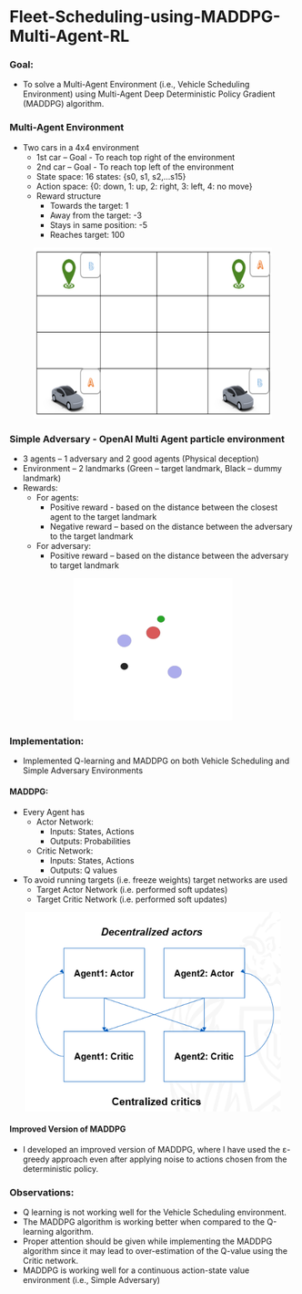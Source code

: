 # Fleet-Scheduling-using-MADDPG-Multi-Agent-RL

<h3>Goal:</h3>

* To solve a Multi-Agent Environment (i.e., Vehicle Scheduling Environment) using Multi-Agent Deep Deterministic Policy Gradient (MADDPG) algorithm.

<h3>Multi-Agent Environment</h3>

* Two cars in a 4x4 environment
  * 1st car – Goal - To reach top right of the environment
  * 2nd car – Goal - To reach top left of the environment
  * State space: 16 states: {s0, s1, s2,...s15}
  * Action space: {0: down, 1: up, 2: right, 3: left, 4: no move}
  * Reward structure
    - Towards the target: 1
    - Away from the target: -3
    - Stays in same position: -5
    - Reaches target: 100
    
<div align="center">
<img src = 'https://github.com/nkrgit/Fleet-Scheduling-using-MADDPG-Multi-Agent-RL/blob/main/Fleet_Env.png' width="420" height="300">
</div>

<h3>Simple Adversary - OpenAI Multi Agent particle environment</h3>

* 3 agents – 1 adversary and 2 good agents (Physical deception)
* Environment – 2 landmarks (Green – target landmark, Black – dummy landmark)
* Rewards:
  * For agents:
    * Positive reward - based on the distance between the closest agent to the target landmark
    * Negative reward – based on the distance between the adversary to the target landmark
  * For adversary:
    * Positive reward – based on the distance between the adversary to target landmark

<div align="center">
<img src = 'https://github.com/nkrgit/Fleet-Scheduling-using-MADDPG-Multi-Agent-RL/blob/main/mpe_simple_adversary.gif' width="280" height="250">
</div>

<h3>Implementation:</h3>

* Implemented Q-learning and MADDPG on both Vehicle Scheduling and Simple Adversary Environments

<h4>MADDPG:</h4>

* Every Agent has 
    * Actor Network:
      * Inputs: States, Actions
      * Outputs: Probabilities
    * Critic Network:
      * Inputs: States, Actions
      * Outputs: Q values
* To avoid running targets (i.e. freeze weights) target networks are used
  * Target Actor Network (i.e. performed soft updates)
  * Target Critic Network (i.e. performed soft updates)
<div align="center">

<img src='https://github.com/nkrgit/Fleet-Scheduling-using-MADDPG-Multi-Agent-RL/blob/main/MADDPG_Arc.png' width="450" height="350">

</div>  


<h4>Improved Version of MADDPG</h4>

* I developed an improved version of MADDPG, where I have used the ε-greedy approach even after applying noise to actions chosen from the deterministic policy.

<h3>Observations:</h3>

* Q learning is not working well for the Vehicle Scheduling environment.
* The MADDPG algorithm is working better when compared to the Q-learning algorithm.
* Proper attention should be given while implementing the MADDPG algorithm since it may lead to over-estimation of the Q-value using the Critic network.
* MADDPG is working well for a continuous action-state value environment (i.e., Simple Adversary)
